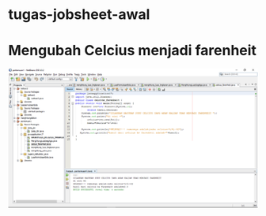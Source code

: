 # tugas-jobsheet-awal
# Mengubah Celcius menjadi farenheit
![Alt Text](https://github.com/rendiwibawa/tugas-jobsheet-awal/blob/master/netbeans%20CELCIUS_FARENHEIT.png "Mengubah Celcius menjadi farenheit")
